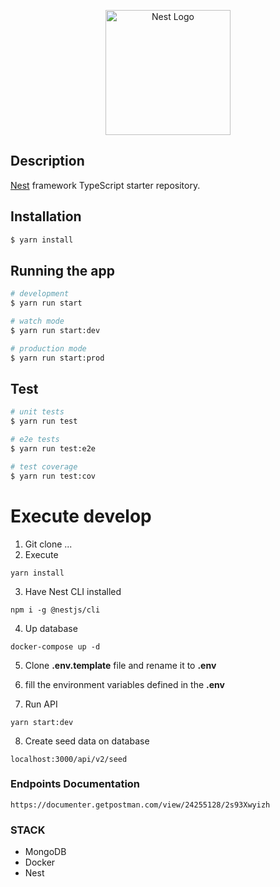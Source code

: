 <p align="center">
  <a href="http://nestjs.com/" target="blank"><img src="https://nestjs.com/img/logo-small.svg" width="200" alt="Nest Logo" /></a>
</p>

## Description

[Nest](https://github.com/nestjs/nest) framework TypeScript starter repository.

## Installation

```bash
$ yarn install
```

## Running the app

```bash
# development
$ yarn run start

# watch mode
$ yarn run start:dev

# production mode
$ yarn run start:prod
```

## Test

```bash
# unit tests
$ yarn run test

# e2e tests
$ yarn run test:e2e

# test coverage
$ yarn run test:cov
```

# Execute develop

1. Git clone ...
2. Execute

```
yarn install
```

3. Have Nest CLI installed

```
npm i -g @nestjs/cli
```

4. Up database

```
docker-compose up -d
```

5. Clone **.env.template** file and rename it to **.env**

6. fill the environment variables defined in the **.env**

7. Run API

```
yarn start:dev
```

8. Create seed data on database

```
localhost:3000/api/v2/seed
```

### Endpoints Documentation
```
https://documenter.getpostman.com/view/24255128/2s93Xwyizh
```

### STACK

- MongoDB
- Docker
- Nest
